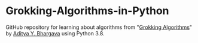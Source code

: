 # Grokking-Algorithms-in-Python

GitHub repository for learning about algorithms from "[Grokking Algorithms](http://amzn.to/29rVyHf)" by [Aditya Y. Bhargava](https://adit.io/) using Python 3.8.
